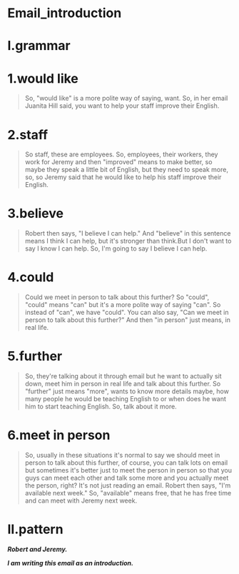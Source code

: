 # Email_introduction
# I.grammar
# 1.would like
>  So, "would like" is a more polite way of saying, want. So, in her email Juanita Hill said, you want to help your staff improve their English.

# 2.staff
> So staff, these are employees. So, employees, their workers, they work for Jeremy and then "improved" means to make better, so maybe they speak a little bit of English, but they need to speak more, so, so Jeremy said that he would like to help his staff improve their English.

# 3.believe
> Robert then says, "I believe I can help." And "believe" in this sentence means I think I can help, but it's stronger than think.But I don't want to say I know I can help. So, I'm going to say I believe I can help.

# 4.could
> Could we meet in person to talk about this further? So "could", "could" means "can" but it's a more polite way of saying "can". So instead of "can", we have "could". You can also say, "Can we meet in person to talk about this further?" And then "in person" just means, in real life.

# 5.further
> So, they're talking about it through email but he want to actually sit down, meet him in person in real life and talk about this further. So "further" just means "more", wants to know more details maybe, how many people he would be teaching English to or when does he want him to start teaching English. So, talk about it more.

# 6.meet in person
> So, usually in these situations it's normal to say we should meet in person to talk about this further, of course, you can talk lots on email but sometimes it's better just to meet the person in person so that you guys can meet each other and talk some more and you actually meet the person, right? It's not just reading an email. Robert then says, "I'm available next week." So, "available" means free, that he has free time and can meet with Jeremy next week.






# II.pattern
***Robert and Jeremy.***

***I am writing this email as an introduction.***



































